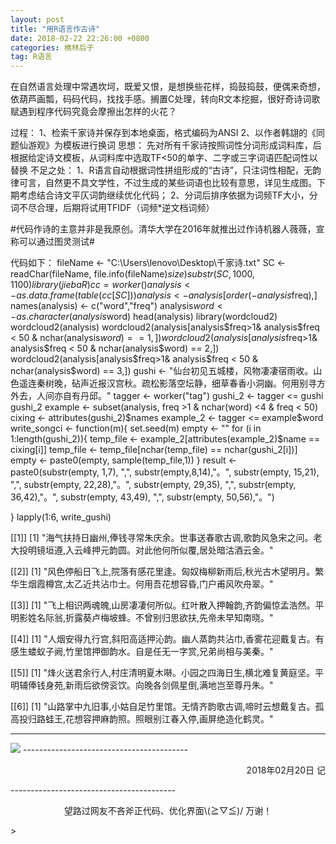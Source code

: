 ```yaml
---
layout: post
title: "用R语言作古诗"
date: 2018-02-22 22:26:00 +0800
categories: 樵林后子
tag: R语言
---
```

在自然语言处理中常遇坎坷，既爱又恨，是想换些花样，捣鼓捣鼓，便偶来奇想，依葫芦画瓢，码码代码，找找手感。搁置C处理，转向R文本挖掘，很好奇诗词歌赋遇到程序代码究竟会摩擦出怎样的火花？

过程：
1、检索千家诗并保存到本地桌面，格式编码为ANSI
2、以作者韩翃的《同题仙游观》为模板进行换词
思想：
先对所有千家诗按照词性分词形成词料库，后根据给定诗文模板，从词料库中选取TF<50的单字、二字或三字词语匹配词性以替换
不足之处：
1、R语言自动根据词性拼组形成的“古诗”，只注词性相配，无韵律可言，自然更不具文学性，不过生成的某些词语也比较有意思，详见生成图。下期考虑结合诗文平仄词韵继续优化代码；
2、分词后排序依据为词频TF大小，分词不尽合理，后期将试用TFIDF（词频*逆文档词频）

#代码作诗的主意并非是我原创。清华大学在2016年就推出过作诗机器人薇薇，宣称可以通过图灵测试#

代码如下：
fileName <- "C:\\Users\\lenovo\\Desktop\\千家诗.txt"
SC <- readChar(fileName, file.info(fileName)$size)
substr(SC, 1000, 1100)
library(jiebaR)
cc = worker()
analysis <- as.data.frame(table(cc[SC]))
analysis <- analysis[order(-analysis$freq),]
names(analysis) <- c("word","freq")
analysis$word <- as.character(analysis$word)
head(analysis)
library(wordcloud2)
wordcloud2(analysis)
wordcloud2(analysis[analysis$freq>1& analysis$freq < 50 & nchar(analysis$word) == 1,])
wordcloud2(analysis[analysis$freq>1& analysis$freq < 50 & nchar(analysis$word) == 2,])
wordcloud2(analysis[analysis$freq>1& analysis$freq < 50 & nchar(analysis$word) == 3,])
gushi <- "仙台初见五城楼，风物凄凄宿雨收。山色遥连秦树晚，砧声近报汉宫秋。疏松影落空坛静，细草春香小洞幽。何用别寻方外去，人间亦自有丹邱。"
tagger <- worker("tag")
gushi_2 <- tagger <= gushi
gushi_2
example <- subset(analysis, freq >1 & nchar(word) <4 & freq < 50)
cixing <- attributes(gushi_2)$names
example_2 <- tagger <= example$word
write_songci <- function(m){
  set.seed(m)
  empty <- ""
  for (i in 1:length(gushi_2)){
    temp_file <- example_2[attributes(example_2)$name == cixing[i]]
    temp_file <- temp_file[nchar(temp_file) == nchar(gushi_2[i])]
    empty <- paste0(empty, sample(temp_file,1))
  }
  result <- paste0(substr(empty, 1,7), ",", substr(empty,8,14),"。",
                   substr(empty, 15,21), ",", substr(empty, 22,28),"。",
                   substr(empty, 29,35), ",", substr(empty, 36,42),"。",
                   substr(empty, 43,49), ",", substr(empty, 50,56),"。")

}
lapply(1:6, write_gushi)

[[1]]
[1] "海气扶持日幽州,俸钱寻常朱庆余。世事送春歌古调,歌韵风急宋之问。老大投明镜垣遵,入云峰押元韵圆。对此他何所似覆,居处暗沽酒云金。"

[[2]]
[1] "风色停船日飞上,院落有感花里逢。匈奴梅柳新雨后,秋光古木望明月。繁华生烟霞樽宫,太乙近共沾巾士。何用吾花想容昏,门户甫风吹舟翠。"

[[3]]
[1] "飞上相识两魂魄,山房凄凄何所似。红叶散入押翰韵,齐韵偏惊孟浩然。平明影姓名际翁,折露葵卢梅坡蜂。不曾别归思欲扶,先帝未早知南晓。"

[[4]]
[1] "人烟安得九行宫,斜阳高适押沁韵。幽人蒸韵共沾巾,香雾花迎戴复古。有感生蝼蚁子阙,竹里馆押御韵水。自是任无一字赏,兄弟尚相与美秦。"

[[5]]
[1] "烽火送君余行人,村庄清明夏木啭。小园之四海日生,横北难复黄庭坚。平明辅俸钱身苑,新雨后欲傍衮饮。向晚各剑佩星倒,满地岂至尊丹朱。"

[[6]]
[1] "山路掌中九旧事,小姑自足竹里馆。无情齐韵歌古调,啼时云想戴复古。孤高投归路蛙王,花想容押麻韵照。照眼别江春入停,画屏绝造化鹤灵。"


-----------------------------------------
<img src="{{ '/posts/R语言作古诗.png' | prepend: site.baseurl }}" />
-----------------------------------------
<p align="right">2018年02月20日 记</p>
-----------------------------------------
<p align="center">望路过网友不吝斧正代码、优化界面\(≧▽≦)/  万谢！</p>
>
